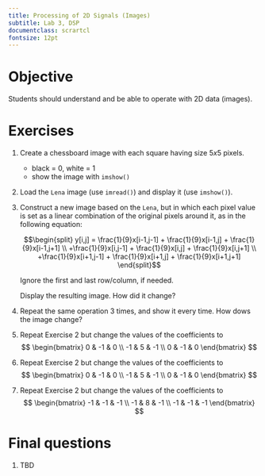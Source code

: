 ```yaml
---
title: Processing of 2D Signals (Images)
subtitle: Lab 3, DSP
documentclass: scrartcl
fontsize: 12pt
---
```


# Objective

Students should understand and be able to operate with 2D data (images).

# Exercises

1. Create a chessboard image with each square having size $5x5$ pixels.
    - black = 0, white = 1
    - show the image with `imshow()`

1. Load the `Lena` image (use `imread()`) and display it (use `imshow()`).

2. Construct a new image based on the `Lena`, but in which each pixel value
is set as a linear combination of the original pixels around it, as in the following equation:

    $$\begin{split}
y[i,j] = \frac{1}{9}x[i-1,j-1] + \frac{1}{9}x[i-1,j] + \frac{1}{9}x[i-1,j+1] \\
        +\frac{1}{9}x[i,j-1]   + \frac{1}{9}x[i,j]   + \frac{1}{9}x[i,j+1] \\
        +\frac{1}{9}x[i+1,j-1] + \frac{1}{9}x[i+1,j] + \frac{1}{9}x[i+1,j+1]
\end{split}$$

	Ignore the first and last row/column, if needed. 
    
	Display the resulting image. How did it change?

3. Repeat the same operation 3 times, and show it every time. How dows the image change?

4. Repeat Exercise 2 but change the values of the coefficients to
$$
\begin{bmatrix}
 0 & -1 & 0 \\
 -1 & 5 & -1 \\
 0 & -1 & 0
\end{bmatrix}
$$

4. Repeat Exercise 2 but change the values of the coefficients to
$$
\begin{bmatrix}
 0 & -1 & 0 \\
 -1 & 5 & -1 \\
 0 & -1 & 0
\end{bmatrix}
$$


4. Repeat Exercise 2 but change the values of the coefficients to
$$
\begin{bmatrix}
 -1 & -1 & -1 \\
 -1 & 8 & -1 \\
 -1 & -1 & -1
\end{bmatrix}
$$


# Final questions


1. TBD
